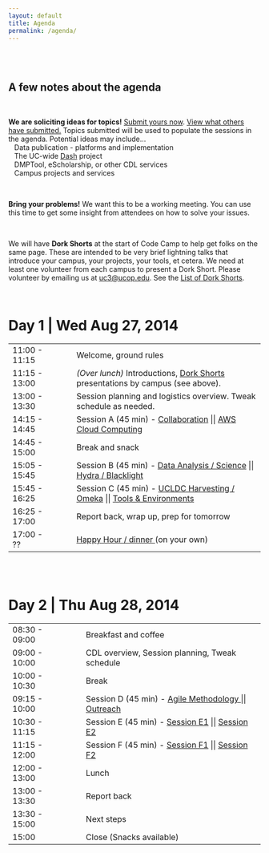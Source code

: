 ```yaml
---
layout: default
title: Agenda
permalink: /agenda/
---
```


<br><br>

## A few notes about the agenda

<br>

**We are soliciting ideas for topics!** [Submit yours now](https://docs.google.com/forms/d/1rsF44qf3qaOp6LqRSVTOBW-LUyPSL50Tg4ywmHjzBMI/viewform). [View what others have submitted.](https://docs.google.com/spreadsheet/ccc?key=0Agq_OgwoRF1AdDBqb0VlRkNxNGktSWVtSUtFMWxsLVE&usp=sharing) Topics submitted will be used to populate the sessions in the agenda. Potential ideas may include...<br>
&nbsp;&nbsp;&nbsp;Data publication - platforms and implementation<br>
&nbsp;&nbsp;&nbsp;The UC-wide [Dash](https://github.com/CDLUC3/dash/wiki) project<br>
&nbsp;&nbsp;&nbsp;DMPTool, eScholarship, or other CDL services<br>
&nbsp;&nbsp;&nbsp;Campus projects and services<br>

<br> 

**Bring your problems!** We want this to be a working meeting. You can use this time to get some insight from attendees on how to solve your issues.

<br>

We will have **Dork Shorts** at the start of Code Camp to help get folks on the same page. These are intended to be very brief lightning talks that introduce your campus, your projects, your tools, et cetera. We need at least one volunteer from each campus to present a Dork Short. Please volunteer by emailing us at [uc3@ucop.edu](mailto:uc3@ucop.edu). See the [List of Dork Shorts](https://docs.google.com/spreadsheets/d/1A9l-qhInmOWMMK9SiIvIapsNYzNl0yuYKKnp4EJeMaU/edit?usp=sharing).


<br>

# Day 1 | Wed Aug 27, 2014
<table cellspacing="14">
<tr>	
	<td>	11:00 - 11:15 	</td>	
	<td>	</td>
	<td>	</td>		
	<td>	Welcome, ground rules	</td>	
</tr>
<tr>	
	<td>	11:15 - 13:00	</td>	
	<td>	</td>	
	<td>	</td>	
	<td>	<em>(Over lunch)</em>  Introductions, <a href="https://docs.google.com/spreadsheets/d/1A9l-qhInmOWMMK9SiIvIapsNYzNl0yuYKKnp4EJeMaU/edit?usp=sharing">Dork Shorts </a> presentations by campus (see above). </td>	
</tr>
<tr>	
	<td>	13:00 - 13:30 	</td>	
	<td>	</td>	
	<td>	</td>	
	<td>	Session planning and logistics overview. Tweak schedule as needed.	</td>	
</tr>
<tr>	
	<td>	14:15 - 14:45	</td>	
	<td>	</td>	
	<td>	</td>	
	<td>	Session A (45 min) - <a href="https://docs.google.com/document/d/1ZAB71uSMZBe11PmstZknHPAw16605w1_m8M4G3YsOW8/edit?usp=sharing">Collaboration</a> || <a href="https://docs.google.com/document/d/17VMWlsWyxkQQAumsT9EvVERFIBk_4JvQtvbODnvpe-c/edit?usp=sharing">AWS Cloud Computing</a>	</td>	
</tr>
<tr>	
	<td>	14:45 - 15:00	</td>	
	<td>	</td>	
	<td>	</td>	
	<td>	Break and snack	</td>	
</tr>
<tr>	<td>	15:05 - 15:45	</td>	
		<td>	</td>
		<td>	</td>	
		<td>	Session B (45 min) - <a href="https://docs.google.com/document/d/1nUi6o02aLEgfhBKX9EEn3q3Ut9M-vEKjFKkOUb1NzUI/edit?usp=sharing">Data Analysis / Science</a> || <a href="https://docs.google.com/document/d/1kZnmXKshSriXtOw_n9QQVIKE7ZK96SAe7ZlP7RRo5D8/edit?usp=sharing">Hydra / Blacklight</a>	</td>	
	</tr>
<tr>	<td>	15:45 - 16:25	</td>	
		<td>	</td>
		<td>	</td>	
		<td>	Session C (45 min) - <a href="https://docs.google.com/document/d/1MXZ65a6rohXiyw7L5Fm-Vw7mcl9WxuflUg9aQDO4w50/edit?usp=sharing">UCLDC Harvesting / Omeka</a> || <a href="https://docs.google.com/document/d/1Kb9ToHcu722GIW93BSgVV11y4FTMYT_OpO-ckm6xC3A/edit?usp=sharing">Tools & Environments	</td>	
</tr>
<tr>	<td>	16:25 - 17:00	</td>	
		<td>	</td>
		<td>	</td>	
		<td>	Report back, wrap up, prep for tomorrow	</td>	
</tr>
<tr>	<td>	17:00 - ??	</td>	
		<td>	</td>
		<td>	</td>	
		<td>	<a href="https://docs.google.com/document/d/1qXY275n4b-Wo_MPEgaXi6Cr8wIK5VCAUHXuTh9btAXk/edit?usp=sharing"> Happy Hour / dinner </a>(on your own) 	</td>	
</tr>
</table>


<br><br>

# Day 2 | Thu Aug 28, 2014
<table cellspacing="14">
<tr>	<td>	08:30 - 09:00	</td>	<td>	</td>	<td>	</td>	<td>	Breakfast and coffee	</td>	</tr>
<tr>	<td>	09:00 - 10:00	</td>	<td>	</td>	<td>	</td>	<td>	CDL overview, Session planning, Tweak schedule	</td>	</tr>
<tr>	<td>	10:00 - 10:30	</td>	<td>	</td>	<td>	</td>	<td>	Break	</td>	</tr>
<tr>	<td>	09:15 - 10:00	</td>	<td>	</td>	<td>	</td>	<td>	Session D (45 min) - <a href="https://docs.google.com/document/d/12pWl6FhL4423YlQ3oWsZydOa0V3Cwk0PqQ0z7yXriAQ/edit?usp=sharing">Agile Methodology </a> || <a href="https://docs.google.com/document/d/1AiLWgOl7m3mQHwO-mDec1ekruhKw483NqUSKDlJoNbY/edit?usp=sharing">Outreach	</td>	</tr>
<tr>	<td>	10:30 - 11:15	</td>	<td>	</td>	<td>	</td>	<td>	Session E (45 min) - <a href="https://docs.google.com/document/d/1IRO5Jo4_Y0MnwCNrFmY8ENzfKBKnlci0ZVb39DkTVZg/edit?usp=sharing">Session E1</a> || <a href="https://docs.google.com/document/d/1IXjvwMeL6SfozPvCFjRqjynyzCg7hAMhPrUBAW6PW4A/edit?usp=sharing">Session E2	</td>	</tr>
<tr>	<td>	11:15 - 12:00	</td>	<td>	</td>	<td>	</td>	<td>	Session F (45 min) - <a href="https://docs.google.com/document/d/19LEQa2WaSpTcyZJHy5PuWG0BVaLIoBsv9szJnu-SfaI/edit?usp=sharing">Session F1</a> || <a href="https://docs.google.com/document/d/1kVUqpvfHr8-N5plv9UfsC2O-5lydql40G8Y2-Zj7e7A/edit?usp=sharing">Session F2	</td>	</tr>
<tr>	<td>	12:00 - 13:00	</td>	<td>	</td>	<td>	</td>	<td>	Lunch	</td>	</tr>
<tr>	<td>	13:00 - 13:30	</td>	<td>	</td>	<td>	</td>	<td>	Report back	</td>	</tr>
<tr>	<td>	13:30 - 15:00	</td>	<td>	</td>	<td>	</td>	<td>	Next steps	</td>	</tr>
<tr>	<td>	15:00	</td>	<td>	</td>	<td>	</td>	<td>	Close (Snacks available)	</td>	</tr>
</table>
